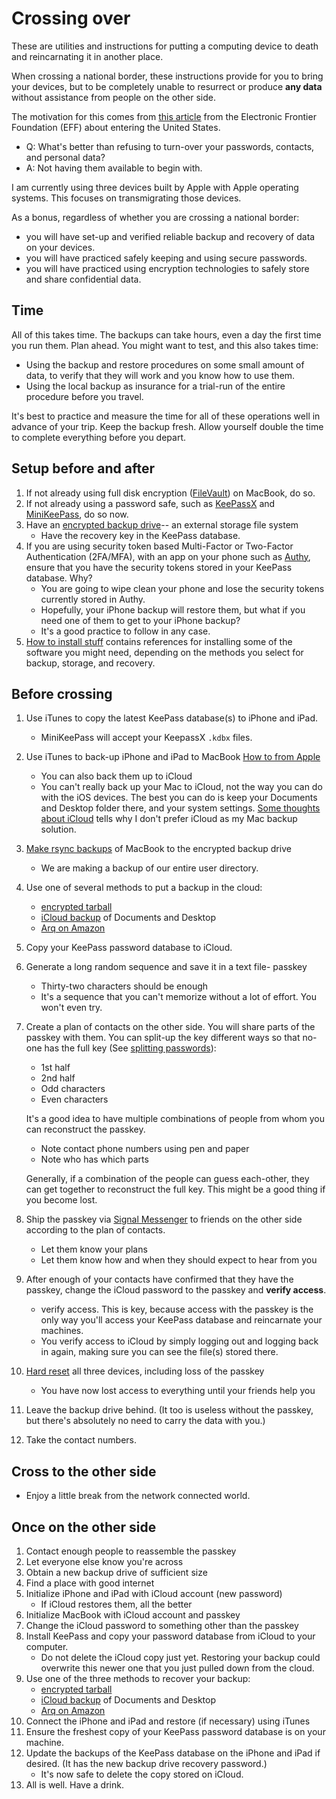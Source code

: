 ---
---
# Crossing over
These are utilities and instructions for putting a computing device to death and
reincarnating it in another place.

When crossing a national border, these instructions provide for you to
bring your devices, but to be completely unable to resurrect or produce
**any data** without assistance from people on the other side.

The motivation for this comes from
[this article](https://ssd.eff.org/en/module/things-consider-when-crossing-us-border)
from the Electronic Frontier Foundation (EFF) about entering the United States.

* Q: What's better than refusing to turn-over your passwords, contacts,
  and personal data?
* A: Not having them available to begin with.

I am currently using three devices built by Apple with Apple operating systems.
This focuses on transmigrating those devices.

As a bonus, regardless of whether you are crossing a national border:
* you will have set-up and verified reliable backup and recovery
  of data on your devices.
* you will have practiced safely keeping and using secure passwords.
* you will have practiced using encryption technologies to safely store
  and share confidential data.

## Time
All of this takes time.  The backups can take hours, even a day the first
time you run them. Plan ahead.
You might want to test, and this also takes time:
* Using the backup and restore procedures on some small amount of data,
    to verify that they will work and you know how to use them.
* Using the local backup as insurance for a trial-run of the entire
    procedure before you travel.

It's best to practice and measure the time for all of these operations well
in advance of your trip.  Keep the backup fresh.
Allow yourself double the time to complete everything before you depart.

## Setup before and after
1. If not already using full disk encryption
    ([FileVault](https://support.apple.com/en-us/HT204837)) on MacBook, do so.
1. If not already using a password safe, such as
    [KeePassX](https://www.keepassx.org/) and
[MiniKeePass](https://itunes.apple.com/us/app/minikeepass-secure-password-manager/id451661808),
    do so now.
1. Have an [encrypted backup drive](encrypt)-- an external storage file system
    * Have the recovery key in the KeePass database.
1. If you are using security token based Multi-Factor or
    Two-Factor Authentication (2FA/MFA), with an app on your phone
    such as
    [Authy](https://itunes.apple.com/us/app/authy/id494168017),
    ensure that you have the security
    tokens stored in your KeePass database.  Why?
    * You are going to wipe clean your phone and lose the security tokens
        currently stored in Authy.
    * Hopefully, your iPhone backup will restore them, but what if you
        need one of them to get to your iPhone backup?
    * It's a good practice to follow in any case.
1. [How to install stuff](install) contains references for installing
   some of the software you might need, depending on the methods you
   select for backup, storage, and recovery.

## Before crossing
1. Use iTunes to copy the latest KeePass database(s) to iPhone and iPad.
    * MiniKeePass will accept your KeepassX `.kdbx` files.
1. Use iTunes to back-up iPhone and iPad to MacBook
   [How to from Apple](https://support.apple.com/en-us/HT203977)
   * You can also back them up to iCloud
   * You can't really back up your Mac to iCloud, not the way you can
     do with the iOS devices.  The best you can do is keep your Documents
     and Desktop folder there, and your system settings.
     [Some thoughts about iCloud](icloud) tells why I don't prefer
     iCloud as my Mac backup solution.
1. [Make rsync backups](rsync#backup) of MacBook to the encrypted backup drive
   * We are making a backup of our entire user directory.
1. Use one of several methods to put a backup in the cloud:
    * [encrypted tarball](tarball)
    * [iCloud backup](icloud) of Documents and Desktop
    * [Arq on Amazon](arq)
1. Copy your KeePass password database to iCloud.
1. Generate a long random sequence and save it in a text file- passkey
    * Thirty-two characters should be enough
    * It's a sequence that you can't memorize without a lot of effort.
      You won't even try.
1. Create a plan of contacts on the other side.
    You will share parts of the passkey with them.
    You can split-up the key different ways so that
    no-one has the full key (See [splitting passwords](splits)):
    * 1st half
    * 2nd half
    * Odd characters
    * Even characters

    It's a good idea to have multiple combinations of people from
    whom you can reconstruct the passkey.
    * Note contact phone numbers using pen and paper
    * Note who has which parts

    Generally, if a combination of the people can guess each-other, they can get
    together to reconstruct the full key.  This might be a good thing if
    you become lost.
1. Ship the passkey via
    [Signal Messenger](https://whispersystems.org/)
    to friends on the other side according to the plan of contacts.
    * Let them know your plans
    * Let them know how and when they should expect to hear from you
1. After enough of your contacts have confirmed that they have the passkey,
    change the iCloud password to the passkey and **verify access**.
    * verify access. This is key, because access with the passkey is the only
    way you'll access your KeePass database and reincarnate your machines.
    * You verify access to iCloud by simply logging out and logging back
    in again, making sure you can see the file(s) stored there.
1. [Hard reset](reset) all three devices, including loss of the passkey
    * You have now lost access to everything until your friends help you
1. Leave the backup drive behind. (It too is useless without the passkey,
    but there's absolutely no need to carry the data with you.)
1. Take the contact numbers.

## Cross to the other side
* Enjoy a little break from the network connected world.

## Once on the other side
1. Contact enough people to reassemble the passkey
1. Let everyone else know you're across
1. Obtain a new backup drive of sufficient size
1. Find a place with good internet
1. Initialize iPhone and iPad with iCloud account (new password)
    * If iCloud restores them, all the better
1. Initialize MacBook with iCloud account and passkey
1. Change the iCloud password to something other than the passkey
1. Install KeePass and copy your password database from iCloud to your computer.
    * Do not delete the iCloud copy just yet.
      Restoring your backup could overwrite
      this newer one that you just pulled down from the cloud.
1. Use one of the three methods to recover your backup:
    * [encrypted tarball](tarball)
    * [iCloud backup](icloud) of Documents and Desktop
    * [Arq on Amazon](arq)
1. Connect the iPhone and iPad and restore (if necessary) using iTunes
1. Ensure the freshest copy of your KeePass password database is on your
   machine.
1. Update the backups of the KeePass database on the iPhone and iPad
    if desired. (It has the new backup drive recovery password.)
    * It's now safe to delete the copy stored on iCloud.
1. All is well. Have a drink.

